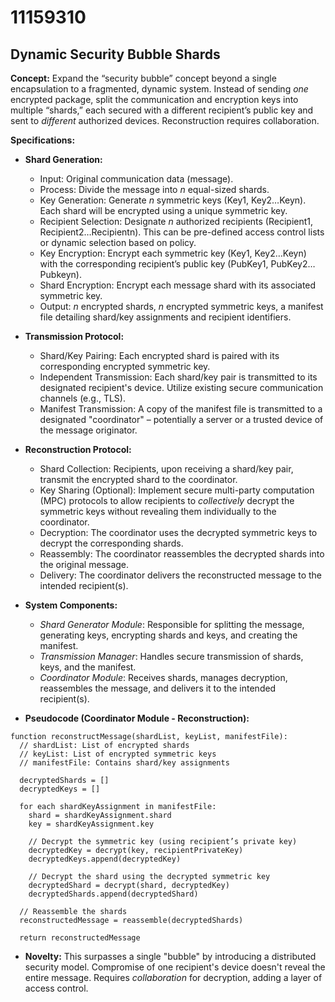 # 11159310

## Dynamic Security Bubble Shards

**Concept:** Expand the “security bubble” concept beyond a single encapsulation to a fragmented, dynamic system. Instead of sending *one* encrypted package, split the communication and encryption keys into multiple “shards,” each secured with a different recipient’s public key and sent to *different* authorized devices. Reconstruction requires collaboration.

**Specifications:**

*   **Shard Generation:**
    *   Input: Original communication data (message).
    *   Process: Divide the message into *n* equal-sized shards.
    *   Key Generation: Generate *n* symmetric keys (Key1, Key2…Keyn). Each shard will be encrypted using a unique symmetric key.
    *   Recipient Selection: Designate *n* authorized recipients (Recipient1, Recipient2…Recipientn). This can be pre-defined access control lists or dynamic selection based on policy.
    *   Key Encryption: Encrypt each symmetric key (Key1, Key2…Keyn) with the corresponding recipient’s public key (PubKey1, PubKey2…Pubkeyn).
    *   Shard Encryption: Encrypt each message shard with its associated symmetric key.
    *   Output: *n* encrypted shards, *n* encrypted symmetric keys, a manifest file detailing shard/key assignments and recipient identifiers.

*   **Transmission Protocol:**
    *   Shard/Key Pairing: Each encrypted shard is paired with its corresponding encrypted symmetric key.
    *   Independent Transmission: Each shard/key pair is transmitted to its designated recipient's device. Utilize existing secure communication channels (e.g., TLS).
    *   Manifest Transmission: A copy of the manifest file is transmitted to a designated "coordinator" – potentially a server or a trusted device of the message originator.

*   **Reconstruction Protocol:**
    *   Shard Collection: Recipients, upon receiving a shard/key pair, transmit the encrypted shard to the coordinator.
    *   Key Sharing (Optional): Implement secure multi-party computation (MPC) protocols to allow recipients to *collectively* decrypt the symmetric keys without revealing them individually to the coordinator.
    *   Decryption: The coordinator uses the decrypted symmetric keys to decrypt the corresponding shards.
    *   Reassembly: The coordinator reassembles the decrypted shards into the original message.
    *   Delivery: The coordinator delivers the reconstructed message to the intended recipient(s).

*   **System Components:**
    *   *Shard Generator Module*: Responsible for splitting the message, generating keys, encrypting shards and keys, and creating the manifest.
    *   *Transmission Manager*: Handles secure transmission of shards, keys, and the manifest.
    *   *Coordinator Module*: Receives shards, manages decryption, reassembles the message, and delivers it to the intended recipient(s).

*   **Pseudocode (Coordinator Module - Reconstruction):**

```
function reconstructMessage(shardList, keyList, manifestFile):
  // shardList: List of encrypted shards
  // keyList: List of encrypted symmetric keys
  // manifestFile: Contains shard/key assignments

  decryptedShards = []
  decryptedKeys = []

  for each shardKeyAssignment in manifestFile:
    shard = shardKeyAssignment.shard
    key = shardKeyAssignment.key

    // Decrypt the symmetric key (using recipient’s private key)
    decryptedKey = decrypt(key, recipientPrivateKey)
    decryptedKeys.append(decryptedKey)

    // Decrypt the shard using the decrypted symmetric key
    decryptedShard = decrypt(shard, decryptedKey)
    decryptedShards.append(decryptedShard)

  // Reassemble the shards
  reconstructedMessage = reassemble(decryptedShards)

  return reconstructedMessage
```

*   **Novelty:** This surpasses a single "bubble" by introducing a distributed security model. Compromise of one recipient's device doesn't reveal the entire message. Requires *collaboration* for decryption, adding a layer of access control.